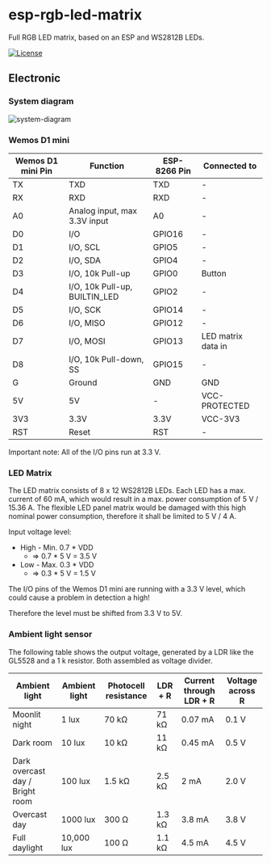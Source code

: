 # esp-rgb-led-matrix
Full RGB LED matrix, based on an ESP and WS2812B LEDs.

[![License](https://img.shields.io/badge/license-MIT-blue.svg)](http://choosealicense.com/licenses/mit/)

## Electronic

### System diagram

![system-diagram](https://github.com/BlueAndi/esp-rgb-led-matrix/blob/master/doc/design/system.png)

### Wemos D1 mini

| Wemos D1 mini Pin | Function | ESP-8266 Pin | Connected to |
| --- | --- | --- | --- |
| TX | TXD | TXD | - |
| RX | RXD | RXD | - |
| A0 | Analog input, max 3.3V input | A0 | - |
| D0 | I/O | GPIO16 | - |
| D1 | I/O, SCL | GPIO5 | - |
| D2 | I/O, SDA | GPIO4 | - |
| D3 | I/O, 10k Pull-up | GPIO0 | Button |
| D4 | I/O, 10k Pull-up, BUILTIN_LED | GPIO2 | - |
| D5 | I/O, SCK | GPIO14 | - |
| D6 | I/O, MISO | GPIO12 | - |
| D7 | I/O, MOSI | GPIO13 | LED matrix data in |
| D8 | I/O, 10k Pull-down, SS | GPIO15 | - |
| G | Ground | GND | GND |
| 5V | 5V | - | VCC-PROTECTED |
| 3V3 | 3.3V | 3.3V | VCC-3V3 |
| RST | Reset | RST | - |

Important note: All of the I/O pins run at 3.3 V.

### LED Matrix

The LED matrix consists of 8 x 12 WS2812B LEDs. Each LED has a max. current of 60 mA, which would result in a max. power consumption of 5 V / 15.36 A. The flexible LED panel matrix would be damaged with this high nominal power consumption, therefore it shall be limited to 5 V / 4 A.

Input voltage level:
* High - Min. 0.7 * VDD
  * => 0.7 * 5 V = 3.5 V
* Low - Max. 0.3 * VDD
  * => 0.3 * 5 V = 1.5 V

The I/O pins of the Wemos D1 mini are running with a 3.3 V level, which could cause a problem in detection a high!

Therefore the level must be shifted from 3.3 V to 5V.

### Ambient light sensor

The following table shows the output voltage, generated by a LDR like the GL5528 and a 1 k resistor. Both assembled as voltage divider.

| Ambient light | Ambient light | Photocell resistance | LDR + R | Current through LDR + R| Voltage across R|
| --- | --- | --- | --- | --- | --- |
| Moonlit night | 1 lux | 70 kΩ | 71 kΩ | 0.07 mA | 0.1 V |
| Dark room | 10 lux | 10 kΩ | 11 kΩ | 0.45 mA | 0.5 V |
| Dark overcast day / Bright room | 100 lux | 1.5 kΩ | 2.5 kΩ | 2 mA | 2.0 V |
| Overcast day | 1000 lux | 300 Ω | 1.3 kΩ | 3.8 mA | 3.8 V |
| Full daylight | 10,000 lux | 100 Ω | 1.1 kΩ | 4.5 mA | 4.5 V |

